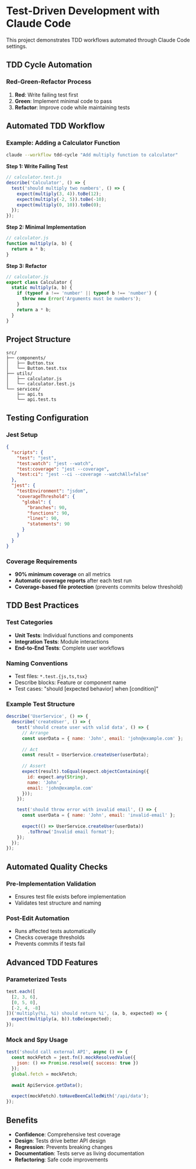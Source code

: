 # Test-Driven Development with Claude Code

This project demonstrates TDD workflows automated through Claude Code settings.

## TDD Cycle Automation

### Red-Green-Refactor Process

1. **Red**: Write failing test first
2. **Green**: Implement minimal code to pass
3. **Refactor**: Improve code while maintaining tests

## Automated TDD Workflow

### Example: Adding a Calculator Function

```bash
claude --workflow tdd-cycle "Add multiply function to calculator"
```

**Step 1: Write Failing Test**
```javascript
// calculator.test.js
describe('Calculator', () => {
  test('should multiply two numbers', () => {
    expect(multiply(3, 4)).toBe(12);
    expect(multiply(-2, 5)).toBe(-10);
    expect(multiply(0, 10)).toBe(0);
  });
});
```

**Step 2: Minimal Implementation**
```javascript
// calculator.js
function multiply(a, b) {
  return a * b;
}
```

**Step 3: Refactor** 
```javascript
// calculator.js
export class Calculator {
  static multiply(a, b) {
    if (typeof a !== 'number' || typeof b !== 'number') {
      throw new Error('Arguments must be numbers');
    }
    return a * b;
  }
}
```

## Project Structure

```
src/
├── components/
│   ├── Button.tsx
│   └── Button.test.tsx
├── utils/
│   ├── calculator.js
│   └── calculator.test.js
└── services/
    ├── api.ts
    └── api.test.ts
```

## Testing Configuration

### Jest Setup
```json
{
  "scripts": {
    "test": "jest",
    "test:watch": "jest --watch",
    "test:coverage": "jest --coverage",
    "test:ci": "jest --ci --coverage --watchAll=false"
  },
  "jest": {
    "testEnvironment": "jsdom",
    "coverageThreshold": {
      "global": {
        "branches": 90,
        "functions": 90,
        "lines": 90,
        "statements": 90
      }
    }
  }
}
```

### Coverage Requirements
- **90% minimum coverage** on all metrics
- **Automatic coverage reports** after each test run
- **Coverage-based file protection** (prevents commits below threshold)

## TDD Best Practices

### Test Categories
- **Unit Tests**: Individual functions and components
- **Integration Tests**: Module interactions
- **End-to-End Tests**: Complete user workflows

### Naming Conventions
- Test files: `*.test.{js,ts,tsx}`
- Describe blocks: Feature or component name
- Test cases: "should [expected behavior] when [condition]"

### Example Test Structure
```javascript
describe('UserService', () => {
  describe('createUser', () => {
    test('should create user with valid data', () => {
      // Arrange
      const userData = { name: 'John', email: 'john@example.com' };
      
      // Act
      const result = UserService.createUser(userData);
      
      // Assert
      expect(result).toEqual(expect.objectContaining({
        id: expect.any(String),
        name: 'John',
        email: 'john@example.com'
      }));
    });

    test('should throw error with invalid email', () => {
      const userData = { name: 'John', email: 'invalid-email' };
      
      expect(() => UserService.createUser(userData))
        .toThrow('Invalid email format');
    });
  });
});
```

## Automated Quality Checks

### Pre-Implementation Validation
- Ensures test file exists before implementation
- Validates test structure and naming

### Post-Edit Automation
- Runs affected tests automatically
- Checks coverage thresholds
- Prevents commits if tests fail

## Advanced TDD Features

### Parameterized Tests
```javascript
test.each([
  [2, 3, 6],
  [0, 5, 0], 
  [-2, 4, -8]
])('multiply(%i, %i) should return %i', (a, b, expected) => {
  expect(multiply(a, b)).toBe(expected);
});
```

### Mock and Spy Usage
```javascript
test('should call external API', async () => {
  const mockFetch = jest.fn().mockResolvedValue({ 
    json: () => Promise.resolve({ success: true }) 
  });
  global.fetch = mockFetch;
  
  await ApiService.getData();
  
  expect(mockFetch).toHaveBeenCalledWith('/api/data');
});
```

## Benefits

- **Confidence**: Comprehensive test coverage
- **Design**: Tests drive better API design
- **Regression**: Prevents breaking changes
- **Documentation**: Tests serve as living documentation
- **Refactoring**: Safe code improvements